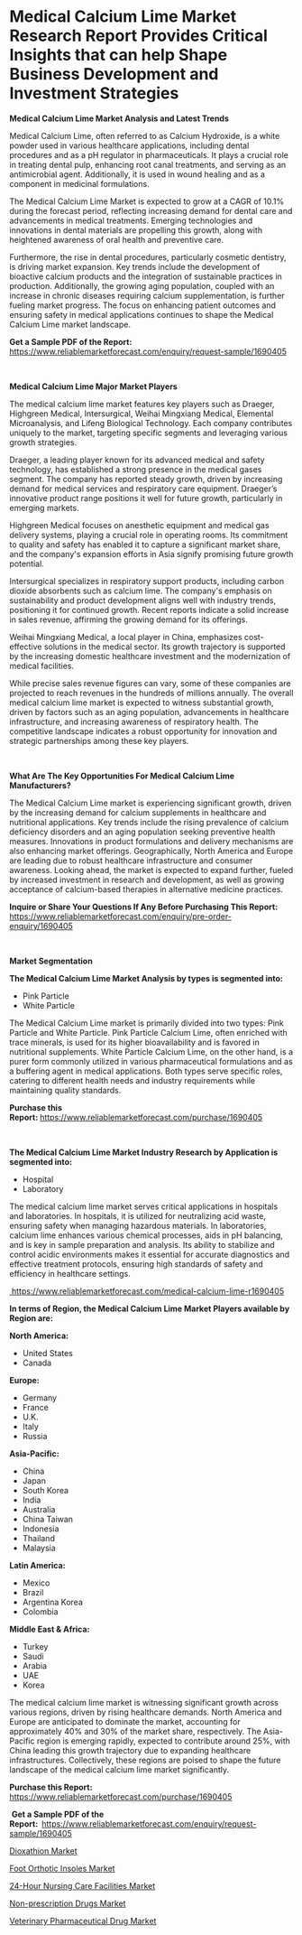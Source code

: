 <p><h1>Medical Calcium Lime Market Research Report Provides Critical Insights that can help Shape Business Development and Investment Strategies</h1></p><p><strong>Medical Calcium Lime Market Analysis and Latest Trends</strong></p>
<p><p>Medical Calcium Lime, often referred to as Calcium Hydroxide, is a white powder used in various healthcare applications, including dental procedures and as a pH regulator in pharmaceuticals. It plays a crucial role in treating dental pulp, enhancing root canal treatments, and serving as an antimicrobial agent. Additionally, it is used in wound healing and as a component in medicinal formulations.</p><p>The Medical Calcium Lime Market is expected to grow at a CAGR of 10.1% during the forecast period, reflecting increasing demand for dental care and advancements in medical treatments. Emerging technologies and innovations in dental materials are propelling this growth, along with heightened awareness of oral health and preventive care. </p><p>Furthermore, the rise in dental procedures, particularly cosmetic dentistry, is driving market expansion. Key trends include the development of bioactive calcium products and the integration of sustainable practices in production. Additionally, the growing aging population, coupled with an increase in chronic diseases requiring calcium supplementation, is further fueling market progress. The focus on enhancing patient outcomes and ensuring safety in medical applications continues to shape the Medical Calcium Lime market landscape.</p></p>
<p><strong>Get a Sample PDF of the Report:&nbsp;</strong> <a href="https://www.reliablemarketforecast.com/enquiry/request-sample/1690405?utm_campaign=1097&utm_medium=2&utm_source=Github&utm_content=ia&utm_term=06012025&utm_id=medical-calcium-lime">https://www.reliablemarketforecast.com/enquiry/request-sample/1690405</a></p>
<p>&nbsp;</p>
<p><strong>Medical Calcium Lime Major Market Players</strong></p>
<p><p>The medical calcium lime market features key players such as Draeger, Highgreen Medical, Intersurgical, Weihai Mingxiang Medical, Elemental Microanalysis, and Lifeng Biological Technology. Each company contributes uniquely to the market, targeting specific segments and leveraging various growth strategies.</p><p>Draeger, a leading player known for its advanced medical and safety technology, has established a strong presence in the medical gases segment. The company has reported steady growth, driven by increasing demand for medical services and respiratory care equipment. Draeger’s innovative product range positions it well for future growth, particularly in emerging markets.</p><p>Highgreen Medical focuses on anesthetic equipment and medical gas delivery systems, playing a crucial role in operating rooms. Its commitment to quality and safety has enabled it to capture a significant market share, and the company's expansion efforts in Asia signify promising future growth potential.</p><p>Intersurgical specializes in respiratory support products, including carbon dioxide absorbents such as calcium lime. The company's emphasis on sustainability and product development aligns well with industry trends, positioning it for continued growth. Recent reports indicate a solid increase in sales revenue, affirming the growing demand for its offerings.</p><p>Weihai Mingxiang Medical, a local player in China, emphasizes cost-effective solutions in the medical sector. Its growth trajectory is supported by the increasing domestic healthcare investment and the modernization of medical facilities. </p><p>While precise sales revenue figures can vary, some of these companies are projected to reach revenues in the hundreds of millions annually. The overall medical calcium lime market is expected to witness substantial growth, driven by factors such as an aging population, advancements in healthcare infrastructure, and increasing awareness of respiratory health. The competitive landscape indicates a robust opportunity for innovation and strategic partnerships among these key players.</p></p>
<p>&nbsp;</p>
<p><strong>What Are The Key Opportunities For Medical Calcium Lime Manufacturers?</strong></p>
<p><p>The Medical Calcium Lime market is experiencing significant growth, driven by the increasing demand for calcium supplements in healthcare and nutritional applications. Key trends include the rising prevalence of calcium deficiency disorders and an aging population seeking preventive health measures. Innovations in product formulations and delivery mechanisms are also enhancing market offerings. Geographically, North America and Europe are leading due to robust healthcare infrastructure and consumer awareness. Looking ahead, the market is expected to expand further, fueled by increased investment in research and development, as well as growing acceptance of calcium-based therapies in alternative medicine practices.</p></p>
<p><strong>Inquire or Share Your Questions If Any Before Purchasing This Report:</strong> <a href="https://www.reliablemarketforecast.com/enquiry/pre-order-enquiry/1690405?utm_campaign=1097&utm_medium=2&utm_source=Github&utm_content=ia&utm_term=06012025&utm_id=medical-calcium-lime">https://www.reliablemarketforecast.com/enquiry/pre-order-enquiry/1690405</a></p>
<p>&nbsp;</p>
<p><strong>Market Segmentation</strong></p>
<p><strong>The Medical Calcium Lime Market Analysis by types is segmented into:</strong></p>
<p><ul><li>Pink Particle</li><li>White Particle</li></ul></p>
<p><p>The Medical Calcium Lime market is primarily divided into two types: Pink Particle and White Particle. Pink Particle Calcium Lime, often enriched with trace minerals, is used for its higher bioavailability and is favored in nutritional supplements. White Particle Calcium Lime, on the other hand, is a purer form commonly utilized in various pharmaceutical formulations and as a buffering agent in medical applications. Both types serve specific roles, catering to different health needs and industry requirements while maintaining quality standards.</p></p>
<p><strong>Purchase this Report:&nbsp;</strong><a href="https://www.reliablemarketforecast.com/purchase/1690405?utm_campaign=1097&utm_medium=2&utm_source=Github&utm_content=ia&utm_term=06012025&utm_id=medical-calcium-lime">https://www.reliablemarketforecast.com/purchase/1690405</a></p>
<p>&nbsp;</p>
<p><strong>The Medical Calcium Lime Market Industry Research by Application is segmented into:</strong></p>
<p><ul><li>Hospital</li><li>Laboratory</li></ul></p>
<p><p>The medical calcium lime market serves critical applications in hospitals and laboratories. In hospitals, it is utilized for neutralizing acid waste, ensuring safety when managing hazardous materials. In laboratories, calcium lime enhances various chemical processes, aids in pH balancing, and is key in sample preparation and analysis. Its ability to stabilize and control acidic environments makes it essential for accurate diagnostics and effective treatment protocols, ensuring high standards of safety and efficiency in healthcare settings.</p></p>
<p><a href="https://www.reliablemarketforecast.com/medical-calcium-lime-r1690405?utm_campaign=1097&utm_medium=2&utm_source=Github&utm_content=ia&utm_term=06012025&utm_id=medical-calcium-lime">&nbsp;https://www.reliablemarketforecast.com/medical-calcium-lime-r1690405</a></p>
<p><strong>In terms of Region, the Medical Calcium Lime Market Players available by Region are:</strong></p>
<p>
    <p> <strong> North America: </strong>
        <ul>
            <li>United States</li>
            <li>Canada</li>
        </ul>
        </p> 
    <p> <strong> Europe: </strong>
        <ul>
            <li>Germany</li>
            <li>France</li>
            <li>U.K.</li>
            <li>Italy</li>
            <li>Russia</li>
        </ul>
        </p> 
    <p> <strong> Asia-Pacific: </strong>
        <ul>
            <li>China</li>
            <li>Japan</li>
            <li>South Korea</li>
            <li>India</li>
            <li>Australia</li>
            <li>China Taiwan</li>
            <li>Indonesia</li>
            <li>Thailand</li>
            <li>Malaysia</li>
        </ul>
        </p> 
    <p> <strong> Latin America: </strong>
        <ul>
            <li>Mexico</li>
            <li>Brazil</li>
            <li>Argentina Korea</li>
            <li>Colombia</li>
        </ul>
        </p> 
    <p> <strong> Middle East & Africa: </strong>
        <ul>
            <li>Turkey</li>
            <li>Saudi</li>
            <li>Arabia</li>
            <li>UAE</li>
            <li>Korea</li>
        </ul>
    </p>
    </p>
<p><p>The medical calcium lime market is witnessing significant growth across various regions, driven by rising healthcare demands. North America and Europe are anticipated to dominate the market, accounting for approximately 40% and 30% of the market share, respectively. The Asia-Pacific region is emerging rapidly, expected to contribute around 25%, with China leading this growth trajectory due to expanding healthcare infrastructures. Collectively, these regions are poised to shape the future landscape of the medical calcium lime market significantly.</p></p>
<p><strong>Purchase this Report: </strong><a href="https://www.reliablemarketforecast.com/purchase/1690405?utm_campaign=1097&utm_medium=2&utm_source=Github&utm_content=ia&utm_term=06012025&utm_id=medical-calcium-lime">https://www.reliablemarketforecast.com/purchase/1690405</a></p>
<p>&nbsp;<strong>Get a Sample PDF of the Report:&nbsp;&nbsp;</strong><a href="https://www.reliablemarketforecast.com/enquiry/request-sample/1690405?utm_campaign=1097&utm_medium=2&utm_source=Github&utm_content=ia&utm_term=06012025&utm_id=medical-calcium-lime">https://www.reliablemarketforecast.com/enquiry/request-sample/1690405</a></p>
<p><strong></strong></p>
<p><p><a href="https://github.com/rosalinebhakta48/Market-Research-Report-List-1/blob/main/dioxathion-market.md?utm_campaign=1097&utm_medium=2&utm_source=Github&utm_content=ia&utm_term=06012025&utm_id=medical-calcium-lime">Dioxathion Market</a></p><p><a href="https://github.com/nathaliehurles7142/Market-Research-Report-List-1/blob/main/foot-orthotic-insoles-market.md?utm_campaign=1097&utm_medium=2&utm_source=Github&utm_content=ia&utm_term=06012025&utm_id=medical-calcium-lime">Foot Orthotic Insoles Market</a></p><p><a href="https://www.linkedin.com/pulse/24-hour-nursing-care-facilities-demand-sales-growth-forecasts-momoc?utm_campaign=1097&utm_medium=2&utm_source=Github&utm_content=ia&utm_term=06012025&utm_id=medical-calcium-lime">24-Hour Nursing Care Facilities Market</a></p><p><a href="https://www.linkedin.com/pulse/research-report-value-market-segmentation-share-analysis-1n9xf?utm_campaign=1097&utm_medium=2&utm_source=Github&utm_content=ia&utm_term=06012025&utm_id=medical-calcium-lime">Non-prescription Drugs Market</a></p><p><a href="https://www.linkedin.com/pulse/unlocking-insights-veterinary-pharmaceutical-drug-market-iukjc?utm_campaign=1097&utm_medium=2&utm_source=Github&utm_content=ia&utm_term=06012025&utm_id=medical-calcium-lime">Veterinary Pharmaceutical Drug Market</a></p></p>